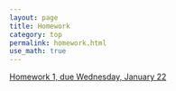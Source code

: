```yaml
---
layout: page
title: Homework
category: top
permalink: homework.html
use_math: true
---
```


<a href="hw/hw1.pdf">Homework 1, due Wednesday, January 22</a><br>

